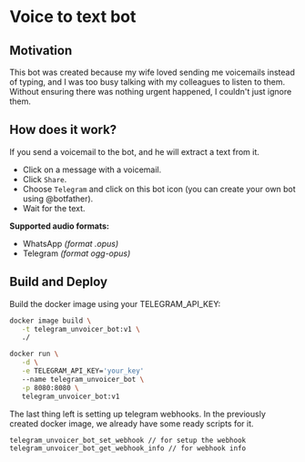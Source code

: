 Voice to text bot
=====================

Motivation
----------
This bot was created because my wife loved sending me voicemails instead of typing, and I was too busy talking with my colleagues to listen to them. Without ensuring there was nothing urgent happened, I couldn't just ignore them.

How does it work?
-----------------
If you send a voicemail to the bot, and he will extract a text from it.
* Click on a message with a voicemail.
* Click `Share`.
* Choose `Telegram` and click on this bot icon (you can create your own bot using @botfather).
* Wait for the text.

**Supported audio formats:**
* WhatsApp _(format .opus)_
* Telegram _(format ogg-opus)_

Build and Deploy
----------------
 
Build the docker image using your TELEGRAM_API_KEY:
```bash
docker image build \
   -t telegram_unvoicer_bot:v1 \
   ./
```
```bash
docker run \
   -d \
   -e TELEGRAM_API_KEY='your_key'
   --name telegram_unvoicer_bot \
   -p 8080:8080 \
   telegram_unvoicer_bot:v1
```

The last thing left is setting up telegram webhooks. In the previously created docker image, we already have some ready scripts for it.
```
telegram_unvoicer_bot_set_webhook // for setup the webhook
telegram_unvoicer_bot_get_webhook_info // for webhook info
```
